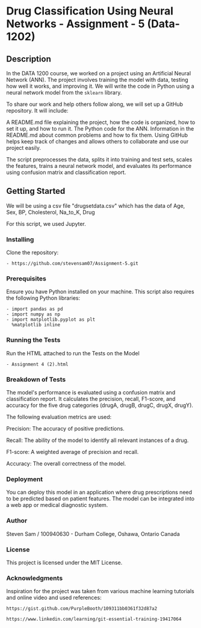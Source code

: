 # Drug Classification Using Neural Networks - Assignment - 5 (Data-1202)

## Description

In the DATA 1200 course, we worked on a project using an Artificial Neural Network (ANN). The project involves training the model with data, testing how well it works, and improving it. We will write the code in Python using a neural network model from the `sklearn` library.

To share our work and help others follow along, we will set up a GitHub repository. 
It will include:

A README.md file explaining the project, how the code is organized, how to set it up, and how to run it.
The Python code for the ANN.
Information in the README.md about common problems and how to fix them.
Using GitHub helps keep track of changes and allows others to collaborate and use our project easily.

The script preprocesses the data, splits it into training and test sets, scales the features, trains a neural network model, and evaluates its performance using confusion matrix and classification report.

## Getting Started

We will be using a csv file "drugsetdata.csv" which has the data of Age,	Sex,	BP,	Cholesterol,	Na_to_K, Drug

For this script, we used Jupyter.

### Installing

Clone the repository:
   
    - https://github.com/stevensam07/Assignment-5.git
  
  ### Prerequisites

Ensure you have Python installed on your machine. This script also requires the following Python libraries:

    - import pandas as pd
    - import numpy as np
    - import matplotlib.pyplot as plt
      %matplotlib inline

### Running the Tests

Run the HTML attached to run the Tests on the Model

    - Assignment 4 (2).html

### Breakdown of Tests

The model's performance is evaluated using a confusion matrix and classification report. It calculates the precision, recall, F1-score, and accuracy for the five drug categories (drugA, drugB, drugC, drugX, drugY).

The following evaluation metrics are used:

Precision: The accuracy of positive predictions.

Recall: The ability of the model to identify all relevant instances of a drug.

F1-score: A weighted average of precision and recall.

Accuracy: The overall correctness of the model.

### Deployment

You can deploy this model in an application where drug prescriptions need to be predicted based on patient features. The model can be integrated into a web app or medical diagnostic system.

### Author

Steven Sam / 100940630 - Durham College, Oshawa, Ontario Canada

### License

This project is licensed under the MIT License.

### Acknowledgments

Inspiration for the project was taken from various machine learning tutorials and online video and used references:

`https://gist.github.com/PurpleBooth/109311bb0361f32d87a2`

`https://www.linkedin.com/learning/git-essential-training-19417064`
    

